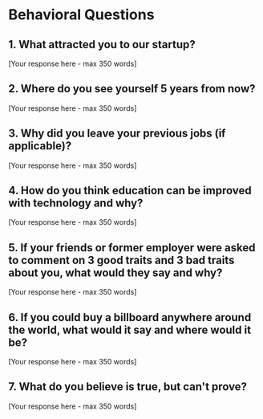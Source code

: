 # Behavioral Questions

## 1. What attracted you to our startup?

[Your response here - max 350 words]

## 2. Where do you see yourself 5 years from now?

[Your response here - max 350 words]

## 3. Why did you leave your previous jobs (if applicable)?

[Your response here - max 350 words]

## 4. How do you think education can be improved with technology and why?

[Your response here - max 350 words]

## 5. If your friends or former employer were asked to comment on 3 good traits and 3 bad traits about you, what would they say and why?

[Your response here - max 350 words]

## 6. If you could buy a billboard anywhere around the world, what would it say and where would it be?

[Your response here - max 350 words]

## 7. What do you believe is true, but can't prove?

[Your response here - max 350 words]
